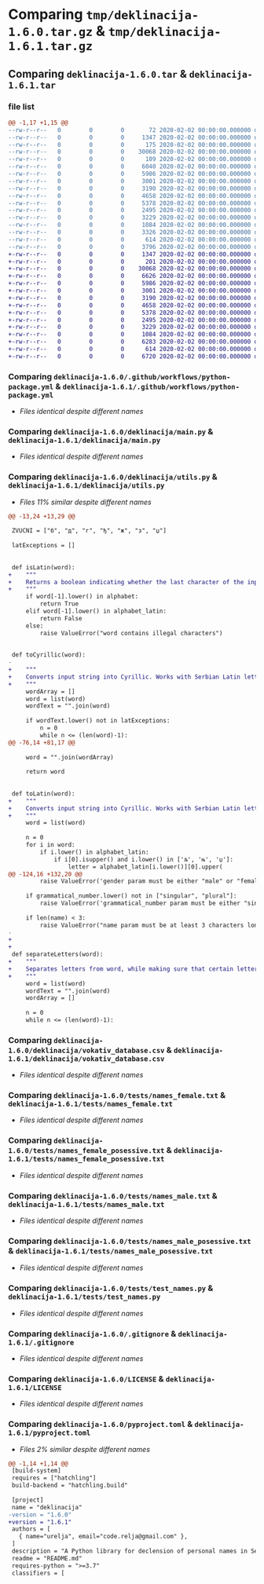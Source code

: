 # Comparing `tmp/deklinacija-1.6.0.tar.gz` & `tmp/deklinacija-1.6.1.tar.gz`

## Comparing `deklinacija-1.6.0.tar` & `deklinacija-1.6.1.tar`

### file list

```diff
@@ -1,17 +1,15 @@
--rw-r--r--   0        0        0       72 2020-02-02 00:00:00.000000 deklinacija-1.6.0/main.py
--rw-r--r--   0        0        0     1347 2020-02-02 00:00:00.000000 deklinacija-1.6.0/.github/workflows/python-package.yml
--rw-r--r--   0        0        0      175 2020-02-02 00:00:00.000000 deklinacija-1.6.0/deklinacija/__init__.py
--rw-r--r--   0        0        0    30068 2020-02-02 00:00:00.000000 deklinacija-1.6.0/deklinacija/main.py
--rw-r--r--   0        0        0      109 2020-02-02 00:00:00.000000 deklinacija-1.6.0/deklinacija/notes.txt
--rw-r--r--   0        0        0     6040 2020-02-02 00:00:00.000000 deklinacija-1.6.0/deklinacija/utils.py
--rw-r--r--   0        0        0     5986 2020-02-02 00:00:00.000000 deklinacija-1.6.0/deklinacija/vokativ_database.csv
--rw-r--r--   0        0        0     3001 2020-02-02 00:00:00.000000 deklinacija-1.6.0/tests/names_female.txt
--rw-r--r--   0        0        0     3190 2020-02-02 00:00:00.000000 deklinacija-1.6.0/tests/names_female_posessive.txt
--rw-r--r--   0        0        0     4658 2020-02-02 00:00:00.000000 deklinacija-1.6.0/tests/names_male.txt
--rw-r--r--   0        0        0     5378 2020-02-02 00:00:00.000000 deklinacija-1.6.0/tests/names_male_posessive.txt
--rw-r--r--   0        0        0     2495 2020-02-02 00:00:00.000000 deklinacija-1.6.0/tests/test_names.py
--rw-r--r--   0        0        0     3229 2020-02-02 00:00:00.000000 deklinacija-1.6.0/.gitignore
--rw-r--r--   0        0        0     1084 2020-02-02 00:00:00.000000 deklinacija-1.6.0/LICENSE
--rw-r--r--   0        0        0     3326 2020-02-02 00:00:00.000000 deklinacija-1.6.0/README.md
--rw-r--r--   0        0        0      614 2020-02-02 00:00:00.000000 deklinacija-1.6.0/pyproject.toml
--rw-r--r--   0        0        0     3796 2020-02-02 00:00:00.000000 deklinacija-1.6.0/PKG-INFO
+-rw-r--r--   0        0        0     1347 2020-02-02 00:00:00.000000 deklinacija-1.6.1/.github/workflows/python-package.yml
+-rw-r--r--   0        0        0      201 2020-02-02 00:00:00.000000 deklinacija-1.6.1/deklinacija/__init__.py
+-rw-r--r--   0        0        0    30068 2020-02-02 00:00:00.000000 deklinacija-1.6.1/deklinacija/main.py
+-rw-r--r--   0        0        0     6626 2020-02-02 00:00:00.000000 deklinacija-1.6.1/deklinacija/utils.py
+-rw-r--r--   0        0        0     5986 2020-02-02 00:00:00.000000 deklinacija-1.6.1/deklinacija/vokativ_database.csv
+-rw-r--r--   0        0        0     3001 2020-02-02 00:00:00.000000 deklinacija-1.6.1/tests/names_female.txt
+-rw-r--r--   0        0        0     3190 2020-02-02 00:00:00.000000 deklinacija-1.6.1/tests/names_female_posessive.txt
+-rw-r--r--   0        0        0     4658 2020-02-02 00:00:00.000000 deklinacija-1.6.1/tests/names_male.txt
+-rw-r--r--   0        0        0     5378 2020-02-02 00:00:00.000000 deklinacija-1.6.1/tests/names_male_posessive.txt
+-rw-r--r--   0        0        0     2495 2020-02-02 00:00:00.000000 deklinacija-1.6.1/tests/test_names.py
+-rw-r--r--   0        0        0     3229 2020-02-02 00:00:00.000000 deklinacija-1.6.1/.gitignore
+-rw-r--r--   0        0        0     1084 2020-02-02 00:00:00.000000 deklinacija-1.6.1/LICENSE
+-rw-r--r--   0        0        0     6283 2020-02-02 00:00:00.000000 deklinacija-1.6.1/README.md
+-rw-r--r--   0        0        0      614 2020-02-02 00:00:00.000000 deklinacija-1.6.1/pyproject.toml
+-rw-r--r--   0        0        0     6720 2020-02-02 00:00:00.000000 deklinacija-1.6.1/PKG-INFO
```

### Comparing `deklinacija-1.6.0/.github/workflows/python-package.yml` & `deklinacija-1.6.1/.github/workflows/python-package.yml`

 * *Files identical despite different names*

### Comparing `deklinacija-1.6.0/deklinacija/main.py` & `deklinacija-1.6.1/deklinacija/main.py`

 * *Files identical despite different names*

### Comparing `deklinacija-1.6.0/deklinacija/utils.py` & `deklinacija-1.6.1/deklinacija/utils.py`

 * *Files 11% similar despite different names*

```diff
@@ -13,24 +13,29 @@
 
 ZVUCNI = ["б", "д", "г", "ђ", "ж", "з", "џ"]
 
 latExceptions = []
 
 
 def isLatin(word):
+    """
+    Returns a boolean indicating whether the last character of the input string is in the Latin script. Raises an error if the character isn't neither in Latin or Cyrillic.
+    """
     if word[-1].lower() in alphabet:
         return True
     elif word[-1].lower() in alphabet_latin:
         return False
     else:
         raise ValueError("word contains illegal characters")
 
 
 def toCyrillic(word):
-
+    """
+    Converts input string into Cyrillic. Works with Serbian Latin letter pairs (lj, nj, dž, etc.)
+    """
     wordArray = []
     word = list(word)
     wordText = "".join(word)
 
     if wordText.lower() not in latExceptions:
         n = 0
         while n <= (len(word)-1):
@@ -76,14 +81,17 @@
 
     word = "".join(wordArray)
 
     return word
 
 
 def toLatin(word):
+    """
+    Converts input string into Cyrillic. Works with Serbian Latin letter pairs (lj, nj, dž etc.)
+    """
     word = list(word)
 
     n = 0
     for i in word:
         if i.lower() in alphabet_latin:
             if i[0].isupper() and i.lower() in ['љ', 'њ', 'џ']:
                 letter = alphabet_latin[i.lower()][0].upper(
@@ -124,16 +132,20 @@
         raise ValueError('gender param must be either "male" or "female"')
     
     if grammatical_number.lower() not in ["singular", "plural"]:
         raise ValueError('grammatical_number param must be either "singular" or "plural"')
 
     if len(name) < 3:
         raise ValueError("name param must be at least 3 characters long")
-    
+
+
 def separateLetters(word):
+    """
+    Separates letters from word, while making sure that certain letter pairs in Serbian Latin (lj, nj, dž etc.) stay together. Returns a list.
+    """
     word = list(word)
     wordText = "".join(word)
     wordArray = []
 
     n = 0
     while n <= (len(word)-1):
```

### Comparing `deklinacija-1.6.0/deklinacija/vokativ_database.csv` & `deklinacija-1.6.1/deklinacija/vokativ_database.csv`

 * *Files identical despite different names*

### Comparing `deklinacija-1.6.0/tests/names_female.txt` & `deklinacija-1.6.1/tests/names_female.txt`

 * *Files identical despite different names*

### Comparing `deklinacija-1.6.0/tests/names_female_posessive.txt` & `deklinacija-1.6.1/tests/names_female_posessive.txt`

 * *Files identical despite different names*

### Comparing `deklinacija-1.6.0/tests/names_male.txt` & `deklinacija-1.6.1/tests/names_male.txt`

 * *Files identical despite different names*

### Comparing `deklinacija-1.6.0/tests/names_male_posessive.txt` & `deklinacija-1.6.1/tests/names_male_posessive.txt`

 * *Files identical despite different names*

### Comparing `deklinacija-1.6.0/tests/test_names.py` & `deklinacija-1.6.1/tests/test_names.py`

 * *Files identical despite different names*

### Comparing `deklinacija-1.6.0/.gitignore` & `deklinacija-1.6.1/.gitignore`

 * *Files identical despite different names*

### Comparing `deklinacija-1.6.0/LICENSE` & `deklinacija-1.6.1/LICENSE`

 * *Files identical despite different names*

### Comparing `deklinacija-1.6.0/pyproject.toml` & `deklinacija-1.6.1/pyproject.toml`

 * *Files 2% similar despite different names*

```diff
@@ -1,14 +1,14 @@
 [build-system]
 requires = ["hatchling"]
 build-backend = "hatchling.build"
 
 [project]
 name = "deklinacija"
-version = "1.6.0"
+version = "1.6.1"
 authors = [
   { name="urelja", email="code.relja@gmail.com" },
 ]
 description = "A Python library for declension of personal names in Serbian"
 readme = "README.md"
 requires-python = ">=3.7"
 classifiers = [
```

